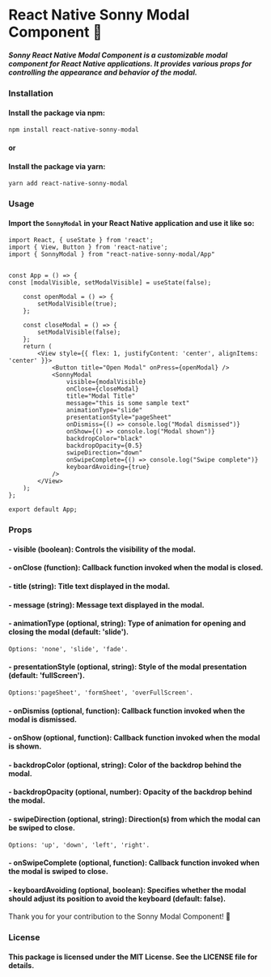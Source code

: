 # React Native Sonny Modal Component 🚀

##### Sonny React Native Modal Component is a customizable modal component for React Native applications. It provides various props for controlling the appearance and behavior of the modal.

### Installation

#### Install the package via npm:

`npm install react-native-sonny-modal`

#### or

#### Install the package via yarn:

`yarn add react-native-sonny-modal`

### Usage

#### Import the `SonnyModal` in your React Native application and use it like so:

```
import React, { useState } from 'react';
import { View, Button } from 'react-native';
import { SonnyModal } from "react-native-sonny-modal/App"


const App = () => {
const [modalVisible, setModalVisible] = useState(false);

    const openModal = () => {
        setModalVisible(true);
    };

    const closeModal = () => {
        setModalVisible(false);
    };
    return (
        <View style={{ flex: 1, justifyContent: 'center', alignItems: 'center' }}>
            <Button title="Open Modal" onPress={openModal} />
            <SonnyModal
                visible={modalVisible}
                onClose={closeModal}
                title="Modal Title"
                message="this is some sample text"
                animationType="slide"
                presentationStyle="pageSheet"
                onDismiss={() => console.log("Modal dismissed")}
                onShow={() => console.log("Modal shown")}
                backdropColor="black"
                backdropOpacity={0.5}
                swipeDirection="down"
                onSwipeComplete={() => console.log("Swipe complete")}
                keyboardAvoiding={true}
            />
        </View>
    );
};

export default App;

```

### Props

#### - visible (boolean): Controls the visibility of the modal.

#### - onClose (function): Callback function invoked when the modal is closed.

#### - title (string): Title text displayed in the modal.

#### - message (string): Message text displayed in the modal.

#### - animationType (optional, string): Type of animation for opening and closing the modal (default: 'slide').

`Options: 'none', 'slide', 'fade'.`

#### - presentationStyle (optional, string): Style of the modal presentation (default: 'fullScreen').

`Options:'pageSheet', 'formSheet', 'overFullScreen'.`

#### - onDismiss (optional, function): Callback function invoked when the modal is dismissed.

#### - onShow (optional, function): Callback function invoked when the modal is shown.

#### - backdropColor (optional, string): Color of the backdrop behind the modal.

#### - backdropOpacity (optional, number): Opacity of the backdrop behind the modal.

#### - swipeDirection (optional, string): Direction(s) from which the modal can be swiped to close.

`Options: 'up', 'down', 'left', 'right'.`

#### - onSwipeComplete (optional, function): Callback function invoked when the modal is swiped to close.

#### - keyboardAvoiding (optional, boolean): Specifies whether the modal should adjust its position to avoid the keyboard (default: false).

Thank you for your contribution to the Sonny Modal Component! 🎉

### License

#### This package is licensed under the MIT License. See the LICENSE file for details.
